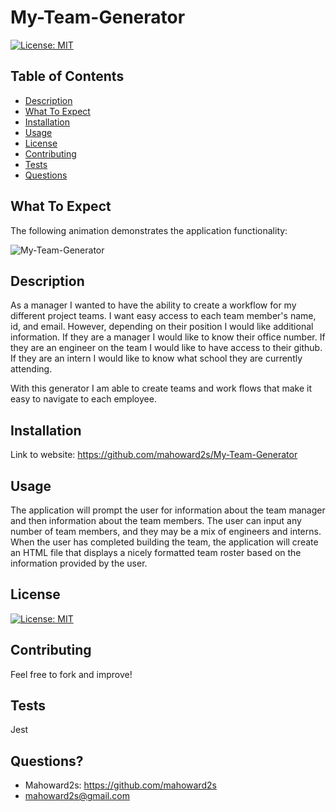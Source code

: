 # My-Team-Generator

[![License: MIT](https://img.shields.io/badge/License-MIT-yellow.svg)](https://opensource.org/licenses/MIT)

## Table of Contents
- [Description](#description)
- [What To Expect](#what-to-expect)
- [Installation](#installation)
- [Usage](#usage)
- [License](#license)
- [Contributing](#contributing)
- [Tests](#tests)
- [Questions](#questions)

## What To Expect

The following animation demonstrates the application functionality:

![My-Team-Generator](./images/myteamgenerator.gif.gif)

## Description
As a manager I wanted to have the ability to create a workflow for my different project teams.   I want easy access to each team member's name, id, and email.   However, depending on their position I would like additional information.  If they are a manager I would like to know their office number.  If they are an engineer on the team I would like to have access to their github.  If they are an intern I would like to know what school they are currently attending.  

With this generator I am able to create teams and work flows that make it easy to navigate to each employee.

## Installation
Link to website:
https://github.com/mahoward2s/My-Team-Generator

## Usage 
The application will prompt the user for information about the team manager and then information about the team members. The user can input any number of team members, and they may be a mix of engineers and interns. When the user has completed building the team, the application will create an HTML file that displays a nicely formatted team roster based on the information provided by the user. 

## License
[![License: MIT](https://img.shields.io/badge/License-MIT-yellow.svg)](https://opensource.org/licenses/MIT)

## Contributing
Feel free to fork and improve!

## Tests
Jest

## Questions?
- Mahoward2s: https://github.com/mahoward2s
- mahoward2s@gmail.com